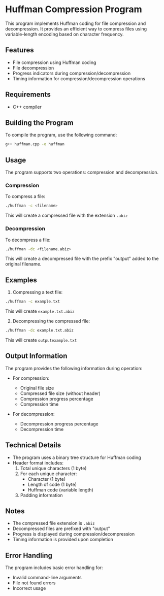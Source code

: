 # Huffman Compression Program

This program implements Huffman coding for file compression and decompression. It provides an efficient way to compress files using variable-length encoding based on character frequency.

## Features

- File compression using Huffman coding
- File decompression
- Progress indicators during compression/decompression
- Timing information for compression/decompression operations

## Requirements

- C++ compiler

## Building the Program

To compile the program, use the following command:

```bash
g++ huffman.cpp -o huffman
```

## Usage

The program supports two operations: compression and decompression.

### Compression

To compress a file:

```bash
./huffman -c <filename>
```

This will create a compressed file with the extension `.abiz`

### Decompression

To decompress a file:

```bash
./huffman -dc <filename.abiz>
```

This will create a decompressed file with the prefix "output" added to the original filename.

## Examples

1. Compressing a text file:
```bash
./huffman -c example.txt
```
This will create `example.txt.abiz`

2. Decompressing the compressed file:
```bash
./huffman -dc example.txt.abiz
```
This will create `outputexample.txt`

## Output Information

The program provides the following information during operation:

- For compression:
  - Original file size
  - Compressed file size (without header)
  - Compression progress percentage
  - Compression time

- For decompression:
  - Decompression progress percentage
  - Decompression time

## Technical Details

- The program uses a binary tree structure for Huffman coding
- Header format includes:
  1. Total unique characters (1 byte)
  2. For each unique character:
     - Character (1 byte)
     - Length of code (1 byte)
     - Huffman code (variable length)
  3. Padding information

## Notes

- The compressed file extension is `.abiz`
- Decompressed files are prefixed with "output"
- Progress is displayed during compression/decompression
- Timing information is provided upon completion

## Error Handling

The program includes basic error handling for:
- Invalid command-line arguments
- File not found errors
- Incorrect usage
